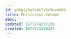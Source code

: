```yaml
---
id: yd4pis3w2v0x7z8v3vvosbb
title: Persistent Volume
desc: ''
updated: 1677274257130
created: 1677231528227
---
```


